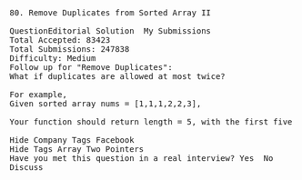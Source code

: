 <pre>
80. Remove Duplicates from Sorted Array II

QuestionEditorial Solution  My Submissions
Total Accepted: 83423
Total Submissions: 247838
Difficulty: Medium
Follow up for "Remove Duplicates":
What if duplicates are allowed at most twice?

For example,
Given sorted array nums = [1,1,1,2,2,3],

Your function should return length = 5, with the first five elements of nums being 1, 1, 2, 2 and 3. It doesn't matter what you leave beyond the new length.

Hide Company Tags Facebook
Hide Tags Array Two Pointers
Have you met this question in a real interview? Yes  No
Discuss
</pre>
